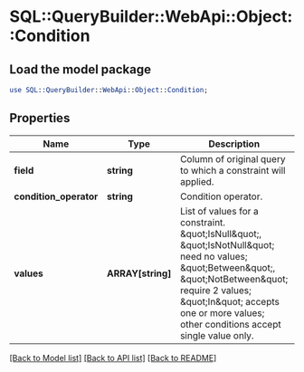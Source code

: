 # SQL::QueryBuilder::WebApi::Object::Condition

## Load the model package
```perl
use SQL::QueryBuilder::WebApi::Object::Condition;
```

## Properties
Name | Type | Description | Notes
------------ | ------------- | ------------- | -------------
**field** | **string** | Column of original query to which a constraint will applied. | [optional] 
**condition_operator** | **string** | Condition operator. | [optional] 
**values** | **ARRAY[string]** | List of values for a constraint. \&quot;IsNull\&quot;, \&quot;IsNotNull\&quot; need no values; \&quot;Between\&quot;, \&quot;NotBetween\&quot; require 2 values; \&quot;In\&quot; accepts one or more values; other conditions accept single value only. | [optional] 

[[Back to Model list]](../README.md#documentation-for-models) [[Back to API list]](../README.md#documentation-for-api-endpoints) [[Back to README]](../README.md)


